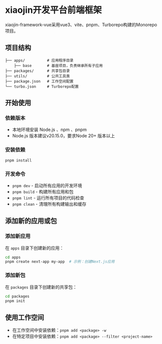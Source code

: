 # xiaojin开发平台前端框架

xiaojin-framework-vue采用vue3、vite、pnpm、Turborepo构建的Monorepo项目。

## 项目结构

```
├── apps/          # 应用程序目录
    ├── base       # 基座项目，负责继承所有子应用
├── packages/      # 共享包目录
├── utils/         # 公共工具类
├── package.json   # 工作空间配置
└── turbo.json     # Turborepo配置
```

## 开始使用

### 依赖版本
 - 本地环境安装 Node.js 、npm 、pnpm
 - Node.js 版本建议v20.15.0，要求Node 20+ 版本以上

### 安装依赖

```bash
pnpm install
```

### 开发命令

- `pnpm dev` - 启动所有应用的开发环境
- `pnpm build` - 构建所有应用和包
- `pnpm lint` - 运行所有项目的代码检查
- `pnpm clean` - 清理所有构建输出和缓存

## 添加新的应用或包

### 添加新应用

在 `apps` 目录下创建新的应用：

```bash
cd apps
pnpm create next-app my-app  # 示例：创建Next.js应用
```

### 添加新包

在 `packages` 目录下创建新的共享包：

```bash
cd packages
pnpm init
```

## 使用工作空间

- 在工作空间中安装依赖：`pnpm add <package> -w`
- 在特定项目中安装依赖：`pnpm add <package> --filter <project-name>`
